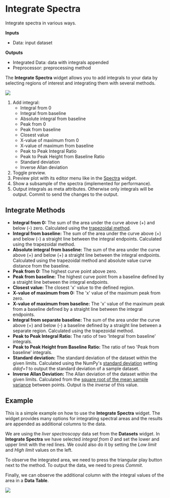 Integrate Spectra
=================

Integrate spectra in various ways.

**Inputs**

- Data: input dataset

**Outputs**

- Integrated Data: data with integrals appended
- Preprocessor: preprocessing method

The **Integrate Spectra** widget allows you to add integrals to your data by selecting regions of interest and integrating them with several methods.

![](images/Integrate-Spectra-stamped.png)

1. Add integral:
   - Integral from 0
   - Integral from baseline
   - Absolute integral from baseline
   - Peak from 0
   - Peak from baseline
   - Closest value
   - X-value of maximum from 0
   - X-value of maximum from baseline
   - Peak to Peak Integral Ratio
   - Peak to Peak Height from Baseline Ratio
   - Standard deviation
   - Inverse Allan deviation
2. Toggle preview.
3. Preview plot with its editor menu like in the [Spectra](spectra.md) widget.
4. Show a subsample of the spectra (implemented for performance).
5. Output integrals as meta attributes. Otherwise only integrals will be output. Commit to send the changes to the output.

Integrate Methods
-------

- **Integral from 0:** The sum of the area under the curve above (+) and below (-) zero. Calculated using the [trapezoidal method](https://numpy.org/doc/stable/reference/generated/numpy.trapezoid.html).
- **Integral from baseline:** The sum of the area under the curve above (+) and below (-) a straight line between the integral endpoints. Calculated using the trapezoidal method.
- **Absolute integral from baseline:** The sum of the area under the curve above (+) and below (+) a straight line between the integral endpoints. Calculated using the trapezoidal method and absolute value curve distance from the baseline.
- **Peak from 0:** The highest curve point above zero.
- **Peak from baseline:** The highest curve point from a baseline defined by a straight line between the integral endpoints.
- **Closest value:** The closest 'x' value to the defined region.
- **X-value of maximum from 0:** The 'x' value of the maximum peak from zero.
- **X-value of maximum from baseline:** The 'x' value of the maximum peak from a baseline defined by a straight line between the integral endpoints.
- **Integral from separate baseline:** The sum of the area under the curve above (+) and below (-) a baseline defined by a straight line between a separate region. Calculated using the trapezoidal method.
- **Peak to Peak Integral Ratio:** The ratio of two 'Integral from baseline' integrals.
- **Peak to Peak Height from Baseline Ratio:** The ratio of two 'Peak from baseline' integrals.
- **Standard deviation:** The standard deviation of the dataset within the given limits. Calculated using the NumPy's [standard deviation](https://numpy.org/doc/2.1/reference/generated/numpy.std.html) setting *ddof=1* to output the standard deviation of a sample dataset.
- **Inverse Allan Deviation:** The Allan deviation of the dataset within the given limits. Calculated from the [square root of the mean sample variance](https://en.wikipedia.org/wiki/Allan_variance) between points. Output is the _inverse_ of this value.

Example
-------

This is a simple example on how to use the **Integrate Spectra** widget. The widget provides many options for integrating spectral areas and the results are appended as additional columns to the data.

We are using the *liver spectroscopy* data set from the **Datasets** widget. In **Integrate Spectra** we have selected *integral from 0* and set the lower and upper limit with the red lines. We could also do it by setting the *Low limit* and *High limit* values on the left.

To observe the integrated area, we need to press the triangular play button next to the method. To output the data, we need to press *Commit*.

Finally, we can observe the additional column with the integral values of the area in a **Data Table**.

![](images/Integrate-Spectra-Example.png)
